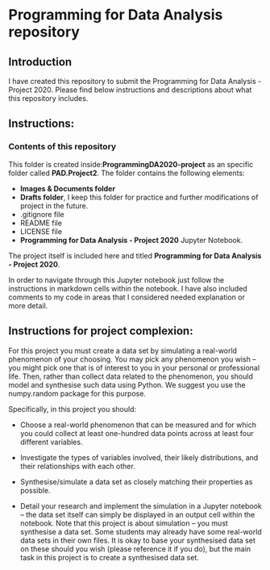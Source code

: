 
# Programming for Data Analysis repository
 
## Introduction

I have created this repository to submit the Programming for Data Analysis - Project 2020.
Please find below instructions and descriptions about what this repository includes. 

## Instructions: 

### Contents of this repository

This folder is created inside:**ProgrammingDA2020-project** as an specific folder called **PAD.Project2**.
The folder contains the following elements:

* **Images & Documents folder**
* **Drafts folder**, I keep this folder for practice and further modifications of project in the future. 
* .gitignore file
* README file
* LICENSE file
* **Programming for Data Analysis - Project 2020** Jupyter Notebook.

The project itself is included here and titled **Programming for Data Analysis - Project 2020**.


In order to navigate through this Jupyter notebook just follow the instructions in markdown cells within the notebook. 
I have also included comments to my code in areas that I considered needed explanation or more detail.


## Instructions for project complexion: 

For this project you must create a data set by simulating a real-world phenomenon of
your choosing. You may pick any phenomenon you wish – you might pick one that is
of interest to you in your personal or professional life. Then, rather than collect data
related to the phenomenon, you should model and synthesise such data using Python.
We suggest you use the numpy.random package for this purpose.

Specifically, in this project you should:
* Choose a real-world phenomenon that can be measured and for which you could
collect at least one-hundred data points across at least four different variables.

* Investigate the types of variables involved, their likely distributions, and their
relationships with each other.

* Synthesise/simulate a data set as closely matching their properties as possible.

* Detail your research and implement the simulation in a Jupyter notebook – the
data set itself can simply be displayed in an output cell within the notebook.
Note that this project is about simulation – you must synthesise a data set. Some
students may already have some real-world data sets in their own files. It is okay to
base your synthesised data set on these should you wish (please reference it if you do),
but the main task in this project is to create a synthesised data set.

